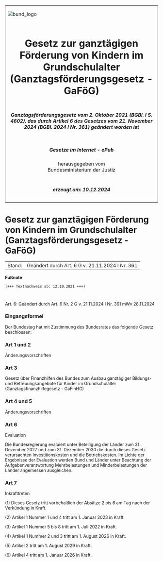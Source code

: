 <span id="DECKBLATT.html"></span>

<table border="0" frame="border" width="100%">

<tr valign="top">

<td align="left">

![bund\_logo](BfJ_2021_Web_de_de.gif)

</td>

<td align="right">

 

</td>

</tr>

<tr align="center" valign="middle">

<td colspan="2">

# Gesetz zur ganztägigen Förderung von Kindern im Grundschulalter (Ganztagsförderungsgesetz - GaFöG)

</td>

</tr>

<tr align="center" valign="middle">

<td colspan="2">

##### Ganztagsförderungsgesetz vom 2. Oktober 2021 (BGBl. I S. 4602), das durch Artikel 6 des Gesetzes vom 21. November 2024 (BGBl. 2024 I Nr. 361) geändert worden ist

</td>

</tr>

<tr align="center" valign="middle">

<td colspan="2">

  
  

##### Gesetze im Internet - ePub  
  
herausgegeben vom  
Bundesministerium der Justiz

</td>

</tr>

<tr align="center" valign="bottom">

<td colspan="2">

  
  

##### erzeugt am: 10.12.2024

</td>

</tr>

</table>

<span id="BJNR460200021.html"></span>

# Gesetz zur ganztägigen Förderung von Kindern im Grundschulalter (Ganztagsförderungsgesetz - GaFöG)

<div>

<div class="jnhtml">

|        |                                                 |
| ------ | ----------------------------------------------- |
| Stand: | Geändert durch Art. 6 G v. 21.11.2024 I Nr. 361 |

</div>

</div>

<div>

  
**Fußnote**

<div class="jnhtml">

<div>

<div class="jurAbsatz">

  

``` 
(+++ Textnachweis ab: 12.10.2021 +++)

 
```

Art. 6: Geändert durch Art. 6 Nr. 2 G v. 21.11.2024 I Nr. 361 mWv
28.11.2024  

</div>

</div>

</div>

</div>

<span id="BJNR460200021BJNE000100000.html"></span>

### Eingangsformel  

<div>

<div class="jnhtml">

<div>

<div class="jurAbsatz">

Der Bundestag hat mit Zustimmung des Bundesrates das folgende Gesetz
beschlossen:

</div>

</div>

</div>

</div>

<span id="BJNR460200021BJNE000200000.html"></span>

### Art 1 und 2  
Änderungsvorschriften

<div>

<div class="jnhtml">

<div>

</div>

</div>

</div>

<span id="BJNR460200021BJNE000300000.html"></span>

### Art 3  
Gesetz über Finanzhilfen des Bundes zum Ausbau ganztägiger Bildungs- und Betreuungsangebote für Kinder im Grundschulalter (Ganztagsfinanzhilfegesetz - GaFinHG)

<div>

<div class="jnhtml">

<div>

</div>

</div>

</div>

<span id="BJNR460200021BJNE000400000.html"></span>

### Art 4 und 5  
Änderungsvorschriften

<div>

<div class="jnhtml">

<div>

</div>

</div>

</div>

<span id="BJNR460200021BJNE000501126.html"></span>

### Art 6  
Evaluation

<div>

<div class="jnhtml">

<div>

<div class="jurAbsatz">

Die Bundesregierung evaluiert unter Beteiligung der Länder zum 31.
Dezember 2027 und zum 31. Dezember 2030 die durch dieses Gesetz
verursachten Investitionskosten und die Betriebskosten. Im Lichte der
Ergebnisse der Evaluation werden Bund und Länder unter Beachtung der
Aufgabenverantwortung Mehrbelastungen und Minderbelastungen der Länder
angemessen ausgleichen.

</div>

</div>

</div>

</div>

<span id="BJNR460200021BJNE000600000.html"></span>

### Art 7  
Inkrafttreten

<div>

<div class="jnhtml">

<div>

<div class="jurAbsatz">

(1) Dieses Gesetz tritt vorbehaltlich der Absätze 2 bis 6 am Tag nach
der Verkündung in Kraft.

</div>

<div class="jurAbsatz">

(2) Artikel 1 Nummer 1 und 4 tritt am 1. Januar 2023 in Kraft.

</div>

<div class="jurAbsatz">

(3) Artikel 1 Nummer 5 bis 8 tritt am 1. Juli 2022 in Kraft.

</div>

<div class="jurAbsatz">

(4) Artikel 1 Nummer 2 und 3 tritt am 1. August 2026 in Kraft.

</div>

<div class="jurAbsatz">

(5) Artikel 2 tritt am 1. August 2029 in Kraft.

</div>

<div class="jurAbsatz">

(6) Artikel 4 tritt am 1. Januar 2026 in Kraft.

</div>

</div>

</div>

</div>
